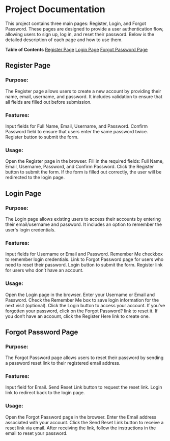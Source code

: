 # **Project Documentation**
This project contains three main pages: Register, Login, and Forgot Password. These pages are designed to provide a user authentication flow, allowing users to sign up, log in, and reset their password. Below is the detailed description of each page and how to use them.

**Table of Contents**
[Register Page](register.html)
[Login Page](login.html)
[Forgot Password Page](fgpassword.html)

## Register Page
### Purpose:
The Register page allows users to create a new account by providing their name, email, username, and password. It includes validation to ensure that all fields are filled out before submission.

### Features:
Input fields for Full Name, Email, Username, and Password.
Confirm Password field to ensure that users enter the same password twice.
Register button to submit the form.

### Usage:
Open the Register page in the browser.
Fill in the required fields: Full Name, Email, Username, Password, and Confirm Password.
Click the Register button to submit the form.
If the form is filled out correctly, the user will be redirected to the login page.

## Login Page
### Purpose:
The Login page allows existing users to access their accounts by entering their email/username and password. It includes an option to remember the user's login credentials.

### Features:
Input fields for Username or Email and Password.
Remember Me checkbox to remember login credentials.
Link to Forgot Password page for users who need to reset their password.
Login button to submit the form.
Register link for users who don’t have an account.

### Usage:
Open the Login page in the browser.
Enter your Username or Email and Password.
Check the Remember Me box to save login information for the next visit (optional).
Click the Login button to access your account.
If you’ve forgotten your password, click on the Forgot Password? link to reset it.
If you don’t have an account, click the Register Here link to create one.

## Forgot Password Page
### Purpose:
The Forgot Password page allows users to reset their password by sending a password reset link to their registered email address.

### Features:
Input field for Email.
Send Reset Link button to request the reset link.
Login link to redirect back to the login page.

### Usage:
Open the Forgot Password page in the browser.
Enter the Email address associated with your account.
Click the Send Reset Link button to receive a reset link via email.
After receiving the link, follow the instructions in the email to reset your password.